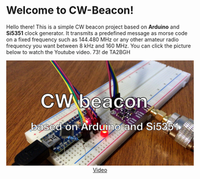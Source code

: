 # Welcome to CW-Beacon!

Hello there! This is a simple CW beacon project based on **Arduino** and **Si5351** clock generator. It transmits a predefined message as morse code on a fixed frequency such as 144.480 MHz or any other amateur radio frequency you want between 8 kHz and 160 MHz. You can click the picture below to watch the Youtube video.
73!
de TA2BGH

<p align="center">
	<a href="https://www.youtube.com/watch?v=FN9MRmxO9-s">
	<img src="https://raw.githubusercontent.com/mebeldek/cw-beacon/main/img/cw-beacon.jpg"></a>
	<a href="https://www.youtube.com/watch?v=FN9MRmxO9-s">Video</a>
</p>
